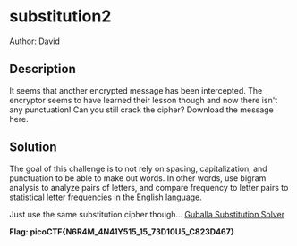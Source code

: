 # substitution2

Author: David

## Description

It seems that another encrypted message has been intercepted. The encryptor seems to have learned their lesson though and now there isn't any punctuation! Can you still crack the cipher?
Download the message here.

## Solution

The goal of this challenge is to not rely on spacing, capitalization, and punctuation to be able to make out words. In other words, use bigram analysis to analyze pairs of letters, and compare frequency to letter pairs to statistical letter frequencies in the English language.

Just use the same substitution cipher though...
[Guballa Substitution Solver](https://www.guballa.de/substitution-solver)

**Flag: picoCTF{N6R4M_4N41Y515_15_73D10U5_C823D467}**

